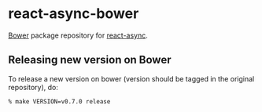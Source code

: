 # react-async-bower

[Bower][] package repository for [react-async][].

## Releasing new version on Bower

To release a new version on bower (version should be tagged in the original
repository), do:

    % make VERSION=v0.7.0 release

[Bower]: http://bower.io
[react-async]: http://andreypopp.viewdocs.io/react-async
